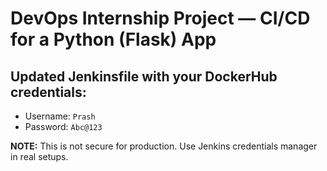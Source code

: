# DevOps Internship Project — CI/CD for a Python (Flask) App

## Updated Jenkinsfile with your DockerHub credentials:
- Username: `Prash`
- Password: `Abc@123`

**NOTE:** This is not secure for production. Use Jenkins credentials manager in real setups.
